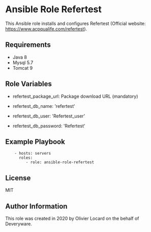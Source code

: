 Ansible Role Refertest
======================

This Ansible role installs and configures Refertest (Official website: https://www.acpqualife.com/refertest).

Requirements
------------

* Java 8
* Mysql 5.7
* Tomcat 9

Role Variables
--------------

* refertest_package_url: Package download URL (mandatory)

* refertest_db_name: 'refertest'
* refertest_db_user: 'Refertest_user'
* refertest_db_password: 'Refertest'

Example Playbook
----------------

```
    - hosts: servers
      roles:
         - role: ansible-role-refertest
```

License
-------

MIT

Author Information
------------------

This role was created in 2020 by Olivier Locard on the behalf of Deveryware.
